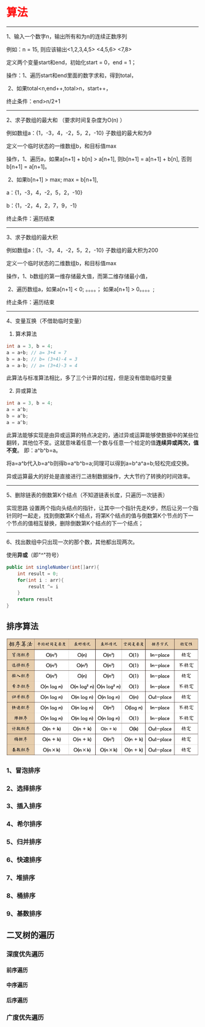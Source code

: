 # <font color ="red">算法</font>

------

1、输入一个数字n，输出所有和为n的连续正数序列

例如：n = 15, 则应该输出<1,2,3,4,5> <4,5,6> <7,8>

定义两个变量start和end，初始化start = 0，end = 1；

操作：1、遍历start和end里面的数字求和，得到total，

​		   2、如果total<n,end++,total>n，start++，

终止条件：end>n/2+1

------

2、求子数组的最大和 （要求时间复杂度为O(n) ）

例如数组a：{1，-3，4，-2，5，2，-10}   子数组的最大和为9

定义一个临时状态的一维数组b，和目标值max

操作，1、遍历a，如果a[n+1] + b[n] > a[n+1], 则b[n+1] = a[n+1] + b[n], 否则b[n+1] = a[n+1]。

​	       2、如果b[n+1] > max;    max = b[n+1],

a：{1，-3，4，-2，5，2，-10}

b：{1，-2，4，2，7，9，-1}

终止条件：遍历结束

------

3、求子数组的最大积

例如数组a：{1，-3，4，-2，5，2，-10}   子数组的最大积为200

定义一个临时状态的二维数组b，和目标值max

操作，1、b数组的第一维存储最大值，而第二维存储最小值，

​		   2、遍历数组a，如果a[n+1] < 0; 。。。。； 如果a[n+1] > 0。。。。;

终止条件：遍历结束

------

4、变量互换（不借助临时变量）

1.  算术算法

``` java
int a = 3, b = 4;
a = a+b; // a= 3+4 = 7
b = a-b; // b= (3+4)-4 = 3
a = a-b; // a= (3+4)-3 = 4
```

此算法与标准算法相比，多了三个计算的过程，但是没有借助临时变量

2.  异或算法

``` java
int a = 3, b = 4;
a = a^b;
b = a^b;
a = a^b;
```

此算法能够实现是由异或运算的特点决定的，通过异或运算能够使数据中的某些位翻转，其他位不变。这就意味着任意一个数与任意一个给定的值**连续异或两次，值不变**。 即：a^b^b=a。

将a=a^b代入b=a^b则得b=a^b^b=a;同理可以得到a=b^a^a=b;轻松完成交换。

异或运算最大的好处是直接进行二进制数据操作，大大节约了转换的时间效率。

------

5、删除链表的倒数第K个结点（不知道链表长度，只遍历一次链表）

实现思路
设置两个指向头结点的指针，让其中一个指针先走K步，然后让另一个指针同时一起走，找到倒数第K个结点，将第K个结点的值与倒数第K个节点的下一个节点的值相互替换，删除倒数第K个结点的下一个结点；

-----

6、找出数组中只出现一次的那个数，其他都出现两次。

使用**异或**（即"^"符号）
``` java
public int singleNumber(int[]arr){
    int result = 0;
    for(int i : arr){
        result ^= i
    }
    return result
}

```

## 排序算法

![排序算法对比](../images/sort_compare.jpg)

### 1、冒泡排序

### 2、选择排序

### 3、插入排序

### 4、希尔排序

### 5、归并排序

### 6、快速排序

### 7、堆排序

### 8、桶排序

### 9、基数排序


## 二叉树的遍历

### 深度优先遍历

#### 前序遍历

#### 中序遍历

#### 后序遍历

### 广度优先遍历